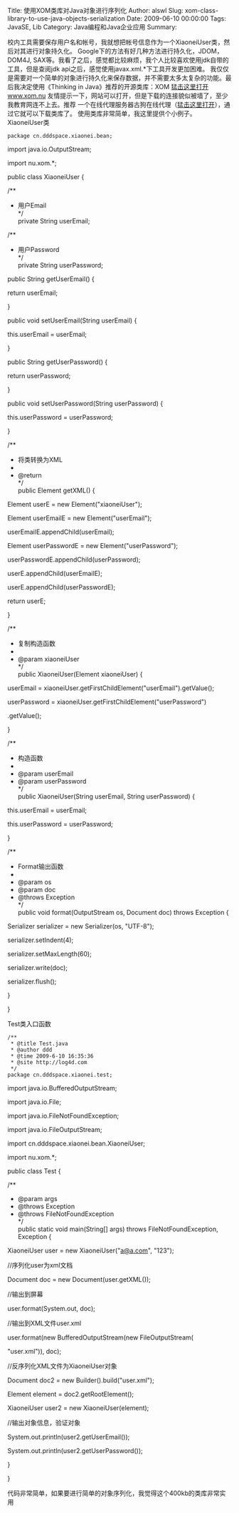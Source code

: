 Title: 使用XOM类库对Java对象进行序列化
Author: alswl
Slug: xom-class-library-to-use-java-objects-serialization
Date: 2009-06-10 00:00:00
Tags: JavaSE, Lib
Category: Java编程和Java企业应用
Summary: 

校内工具需要保存用户名和帐号，我就想把帐号信息作为一个XiaoneiUser类，然后对其进行对象持久化。
Google下的方法有好几种方法进行持久化，JDOM， DOM4J,
SAX等。我看了之后，感觉都比较麻烦，我个人比较喜欢使用jdk自带的工具，但是查阅jdk api之后，感觉使用javax.xml.*下工具开发更加困难。
我仅仅是需要对一个简单的对象进行持久化来保存数据，并不需要太多太复杂的功能。最后我决定使用《Thinking in Java》推荐的开源类库：XOM
[猛击这里打开www.xom.nu](http://www.xom.nu) 友情提示一下，网站可以打开，但是下载的连接貌似被墙了，至少我教育网连不上去。推荐
一个在线代理服务器古狗在线代理（[猛击这里打开](http://www.ggproxy.com/)），通过它就可以下载类库了。
使用类库非常简单，我这里提供个小例子。XiaoneiUser类

    
    package cn.dddspace.xiaonei.bean;

import java.io.OutputStream;

import nu.xom.*;

public class XiaoneiUser {

/**

* 用户Email  
*/  
private String userEmail;

/**

* 用户Password  
*/  
private String userPassword;

public String getUserEmail() {

return userEmail;

}

public void setUserEmail(String userEmail) {

this.userEmail = userEmail;

}

public String getUserPassword() {

return userPassword;

}

public void setUserPassword(String userPassword) {

this.userPassword = userPassword;

}

/**

* 将类转换为XML  
*   
* @return  
*/  
public Element getXML() {

Element userE = new Element("xiaoneiUser");

Element userEmailE = new Element("userEmail");

userEmailE.appendChild(userEmail);

Element userPasswordE = new Element("userPassword");

userPasswordE.appendChild(userPassword);

userE.appendChild(userEmailE);

userE.appendChild(userPasswordE);

return userE;

}

/**

* 复制构造函数  
*   
* @param xiaoneiUser  
*/  
public XiaoneiUser(Element xiaoneiUser) {

userEmail = xiaoneiUser.getFirstChildElement("userEmail").getValue();

userPassword = xiaoneiUser.getFirstChildElement("userPassword")

.getValue();

}

/**

* 构造函数  
*   
* @param userEmail  
* @param userPassword  
*/  
public XiaoneiUser(String userEmail, String userPassword) {

this.userEmail = userEmail;

this.userPassword = userPassword;

}

/**

* Format输出函数  
*   
* @param os  
* @param doc  
* @throws Exception  
*/  
public void format(OutputStream os, Document doc) throws Exception {

Serializer serializer = new Serializer(os, "UTF-8");

serializer.setIndent(4);

serializer.setMaxLength(60);

serializer.write(doc);

serializer.flush();

}

}

Test类入口函数

    
    /**
     * @title Test.java
     * @author ddd
     * @time 2009-6-10 16:35:36
     * @site http://log4d.com
     */
    package cn.dddspace.xiaonei.test;

import java.io.BufferedOutputStream;

import java.io.File;

import java.io.FileNotFoundException;

import java.io.FileOutputStream;

import cn.dddspace.xiaonei.bean.XiaoneiUser;

import nu.xom.*;

public class Test {

/**

* @param args  
* @throws Exception   
* @throws FileNotFoundException   
*/  
public static void main(String[] args) throws FileNotFoundException, Exception
{

XiaoneiUser user = new XiaoneiUser("a@a.com", "123");

  
//序列化user为xml文档

Document doc = new Document(user.getXML());

//输出到屏幕

user.format(System.out, doc);

//输出到XML文件user.xml

user.format(new BufferedOutputStream(new FileOutputStream(

"user.xml")), doc);

  
//反序列化XML文件为XiaoneiUser对象

Document doc2 = new Builder().build("user.xml");

Element element = doc2.getRootElement();

XiaoneiUser user2 = new XiaoneiUser(element);

//输出对象信息，验证对象

System.out.println(user2.getUserEmail());

System.out.println(user2.getUserPassword());

}

}

代码非常简单，如果要进行简单的对象序列化，我觉得这个400kb的类库非常实用

